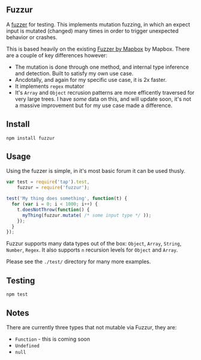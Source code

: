 ## Fuzzur

A [fuzzer](http://en.wikipedia.org/wiki/Fuzz_testing) for testing. This implements mutation fuzzing, in which an expect input is mutated (changed) many times in order to trigger unexpected behavior or crashes.

This is based heavily on the existing [Fuzzer by Mapbox](https://github.com/mapbox/fuzzer) by Mapbox. There are a couple of key differences however:

* The mutation is done through one method, and internal type inference and detection. Built to satisfy my own use case.
* Ancdotally, and again for my specific use case, it is 2x faster.
* It implements `regex` mutator
* It's `Array` and `Object` recrusion patterns are more efficently traversed for very large trees. I have *some* data on this, and will update soon, it's not a massive improvement but for my use case made a difference.

## Install

```
npm install fuzzur
```

## Usage

Using the fuzzer is simple, in it's most basic forum it can be used thusly.

```javascript
var test = require('tap').test,
    fuzzur = require('fuzzur');

test('My thing does something', function(t) {
  for (var i = 0; i < 1000; i++) {
    t.doesNotThrow(function() {
      myThing(fuzzur.mutate( /* some input type */ ));
    });
  }
});
```

Fuzzur supports many data types out of the box: `Object`, `Array`, `String`, `Number`, `Regex`. It also supports `n` recursion levels for `Object` and `Array`.

Please see the `./test/` directory for many more examples.

## Testing

```
npm test
```

## Notes

There are currently three types that not mutable via Fuzzur, they are:

* `Function` - this is coming soon
* `Undefined`
* `null`
